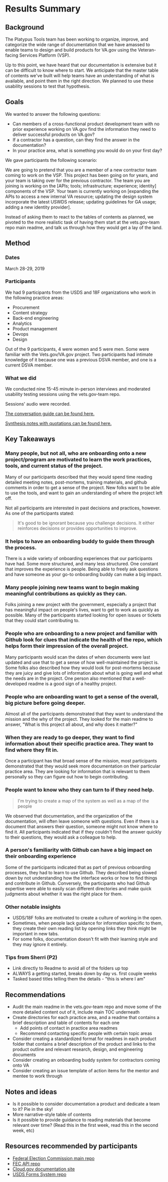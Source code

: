 # Results Summary

## Background
The Platypus Tools team has been working to organize, improve, and categorize the wide range of documentation that we have amassed to enable teams to design and build products for VA.gov using the Veteran-facing Services Platform (VSP).

Up to this point, we have heard that our documentation is extensive but it can be difficult to know where to start. We anticipate that the master table of contents we've built will help teams have an understanding of what is available, and point them in the right direction. We planned to use these usability sessions to test that hypothesis.

## Goals

We wanted to answer the following questions:

- Can members of a cross-functional product development team with no prior experience working on VA.gov find the information they need to deliver successful products on VA.gov?
- If a contractor has a question, can they find the answer in the documentation?
- In your practice area, what is something you would do on your first day?

We gave participants the following scenario: 

We are going to pretend that you are a member of a new contractor team coming to work on the VSP. This project has been going on for years, and your team is taking over for the previous contractor. The team you are joining is working on the [APIs; tools; infrastructure; experience; identity] components of the VSP. Your team is currently working on [expanding the APIs to access a new internal VA resource; updating the design system incorporate the latest USWDS release; updating guidelines for GA usage; adding a new identity provider].

Instead of asking them to react to the tables of contents as planned, we pivoted to the more realistic task of having them start at the vets.gov-team repo main readme, and talk us through how they would get a lay of the land.

## Method

### Dates

March 28-29, 2019

### Participants

We had 9 participants from the USDS and 18F organizations who work in the following practice areas:
- Procurement
- Content strategy
- Back-end engineering
- Analytics
- Product management
- Devops
- Design

Out of the 9 participants, 4 were women and 5 were men. Some were familiar with the Vets.gov/VA.gov project. Two participants had intimate knowledge of it because one was a previous DSVA member, and one is a current DSVA member.

### What we did

We conducted nine 15-45 minute in-person interviews and moderated usability testing sessions using the vets.gov-team repo.

Sessions' audio were recorded.

[The conversation guide can be found here.](https://github.com/department-of-veterans-affairs/va.gov-team/blob/master/products/platform/documentation-site/research/research-round-1/conversation-guide.md)

[Synthesis notes with quotations can be found here.](https://github.com/department-of-veterans-affairs/va.gov-team/blob/master/products/platform/documentation-site/research/research-round-1/synthesis.md)

## Key Takeaways

### Many people, but not all, who are onboarding onto a new project/program are motivated to learn the work practices, tools, and current status of the project.

Many of our participants described that they would spend time reading detailed meeting notes, post-mortems, training materials, and github comments in order to get a sense of the project. New folks want to be able to use the tools, and want to gain an understanding of where the project left off.

Not all participants are interested in past decisions and practices, however. As one of the participants stated: 

>It's good to be ignorant because you challenge decisions. It either reinforces decisions or provides opportunities to improve.

### It helps to have an onboarding buddy to guide them through the process.

There is a wide variety of onboarding experiences that our participants have had. Some more structured, and many less structured. One constant that improves the experience is people. Being able to freely ask questions and have someone as your go-to onboarding buddy can make a big impact.

### Many people joining new teams want to begin making meaningful contributions as quickly as they can.

Folks joining a new project with the government, especially a project that has meaningful impact on people's lives, want to get to work as quickly as possible. Many of the participants started looking for open issues or tickets that they could start contributing to.

### People who are onboarding to a new project and familiar with Github look for clues that indicate the health of the repo, which helps form their impression of the overall project.

Many participants would scan the dates of when documents were last updated and use that to get a sense of how well-maintained the project is. Some folks also described how they would look for post-mortems because they are juicy and give lots of information about what is going well and what the needs are in the project. One person also mentioned that a well-developed readme is a good sign of a healthy project.

### People who are onboarding want to get a sense of the overall, big picture before going deeper.

Almost all of the participants demonstrated that they want to understand the mission and the why of the project. They looked for the main readme to answer, "What is this project all about, and why does it matter?"

### When they are ready to go deeper, they want to find information about their specific practice area. They want to find where they fit in.

Once a participant has that broad sense of the mission, most participants demonstrated that they would seek more documentation on their particular practice area. They are looking for information that is relevant to them personally so they can figure out how to begin contributing.

### People want to know who they can turn to if they need help.

>I'm trying to create a map of the system as well as a map of the people

We observed that documentation, and the organization of the documentation, will often leave someone with questions. Even if there is a document that answers their question, someone might not know where to find it. All participants indicated that if they couldn't find the answer quickly to their questions, they would ask a colleague to help.

### A person's familiarity with Github can have a big impact on their onboarding experience

Some of the participants indicated that as part of previous onboarding processes, they had to learn to use Github. They described being slowed down by not understanding how the interface works or how to find things and contribute in Github. Conversely, the participants who had Github expertise were able to easily scan different directories and make quick judgments about whether it was the right place for them.

### Other notable insights

- USDS/18F folks are motivated to create a culture of working in the open.
- Sometimes, when people lack guidance for information specific to them, they create their own reading list by opening links they think might be important in new tabs.
- For some folks, documentation doesn't fit with their learning style and they may ignore it entirely.

### Tips from Sherri (P2)
- Link directly to Readme to avoid all of the folders up top
- ALWAYS a getting started, breaks down by day vs. first couple weeks
- Tasked based titles telling them the details - "this is where I am"

## Recommendations
- Audit the main readme in the vets.gov-team repo and move some of the more detailed content out of it, include main TOC underneath
- Create directories for each practice area, and a readme that contains a brief description and table of contents for each one
    - Add points of contact in practice area readmes
    - Recommend contacting specific people with certain topic areas
- Consider creating a standardized format for readmes in each product folder that contains a brief description of the product and links to the product outline and relevant research, design, and engineering documents
- Consider creating an onboarding buddy system for contractors coming onto VA
- Consider creating an issue template of action items for the mentor and mentee to work through

## Notes and ideas
- Is it possible to consider documentation a product and dedicate a team to it? Pie in the sky!
- More narrative-style table of contents
- Is it possible to provide guidance to reading materials that become relevant over time? (Read this in the first week, read this in the second week, etc)

## Resources recommended by participants
- [Federal Election Commission main repo](https://github.com/fecgov/FEC)
- [FEC API repo](https://github.com/fecgov/openfec)
- [Cloud.gov documentation site](https://cloud.gov/docs/)
- [USDS Forms System repo](https://github.com/usds/us-forms-system/tree/master/docs)
